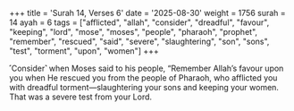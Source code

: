 +++
title = 'Surah 14, Verses 6'
date = '2025-08-30'
weight = 1756
surah = 14
ayah = 6
tags = ["afflicted", "allah", "consider", "dreadful", "favour", "keeping", "lord", "mose", "moses", "people", "pharaoh", "prophet", "remember", "rescued", "said", "severe", "slaughtering", "son", "sons", "test", "torment", "upon", "women"]
+++

˹Consider˺ when Moses said to his people, “Remember Allah’s favour upon you when He rescued you from the people of Pharaoh, who afflicted you with dreadful torment—slaughtering your sons and keeping your women. That was a severe test from your Lord.